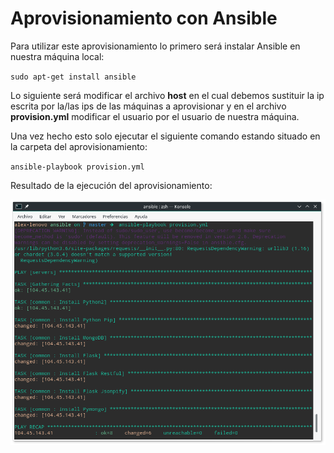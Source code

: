 # Aprovisionamiento con Ansible

Para utilizar este aprovisionamiento lo primero será instalar Ansible en nuestra máquina local:

`sudo apt-get install ansible`

Lo siguiente será modificar el archivo **host** en el cual debemos sustituir la ip escrita por la/las ips de las máquinas a aprovisionar y en el archivo **provision.yml** modificar el usuario por el usuario de nuestra máquina.

Una vez hecho esto solo ejecutar el siguiente comando estando situado en la carpeta del aprovisionamiento:

`ansible-playbook provision.yml`

Resultado de la ejecución del aprovisionamiento:

![EjecuciónDelAprovisionamiento](images/resultado_ejecucion.png?raw=true)
